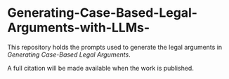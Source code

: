 # Generating-Case-Based-Legal-Arguments-with-LLMs-

This repository holds the prompts used to generate the legal arguments in _Generating Case-Based Legal Arguments_. 

A full citation will be made available when the work is published. 
